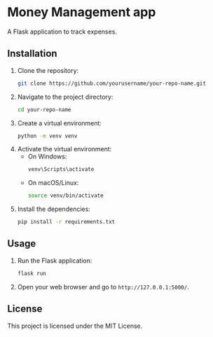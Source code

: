 # Money Management app

A Flask application to track expenses.

## Installation

1. Clone the repository:
   ```sh
   git clone https://github.com/yourusername/your-repo-name.git
   ```
2. Navigate to the project directory:
   ```sh
   cd your-repo-name
   ```
3. Create a virtual environment:
   ```sh
   python -m venv venv
   ```
4. Activate the virtual environment:
   - On Windows:
     ```sh
     venv\Scripts\activate
     ```
   - On macOS/Linux:
     ```sh
     source venv/bin/activate
     ```
5. Install the dependencies:
   ```sh
   pip install -r requirements.txt
   ```

## Usage

1. Run the Flask application:
   ```sh
   flask run
   ```
2. Open your web browser and go to `http://127.0.0.1:5000/`.

## License

This project is licensed under the MIT License.
